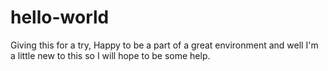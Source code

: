 # hello-world
Giving this for a try,
  Happy to be a part of a great environment and well I'm a little new to this so I will hope to be some help.
  
